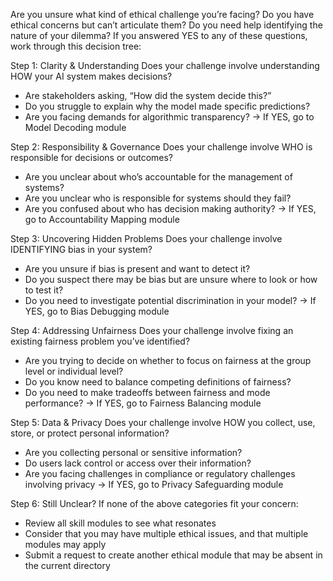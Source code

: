 Are you unsure what kind of ethical challenge you’re facing? Do you have ethical concerns but can’t articulate them? Do you need help identifying the nature of your dilemma?
If you answered YES to any of these questions, work through this decision tree:

Step 1: Clarity & Understanding
Does your challenge involve understanding HOW your AI system makes decisions?
-	Are stakeholders asking, “How did the system decide this?”
-	Do you struggle to explain why the model made specific predictions?
-	Are you facing demands for algorithmic transparency?
→ If YES, go to Model Decoding module

Step 2: Responsibility & Governance
Does your challenge involve WHO is responsible for decisions or outcomes?
-	Are you unclear about who’s accountable for the management of systems?
-	Are you unclear who is responsible for systems should they fail?
-	Are you confused about who has decision making authority?
→ If YES, go to Accountability Mapping module

Step 3: Uncovering Hidden Problems
Does your challenge involve IDENTIFYING bias in your system?
-	Are you unsure if bias is present and want to detect it?
-	Do you suspect there may be bias but are unsure where to look or how to test it?
-	Do you need to investigate potential discrimination in your model?
→ If YES, go to Bias Debugging module

Step 4: Addressing Unfairness
Does your challenge involve fixing an existing fairness problem you’ve identified?
-	Are you trying to decide on whether to focus on fairness at the group level or individual level?
-	Do you know need to balance competing definitions of fairness?
-	Do you need to make tradeoffs between fairness and mode performance? 
→ If YES, go to Fairness Balancing module

Step 5: Data & Privacy
Does your challenge involve HOW you collect, use, store, or protect personal information?
-	Are you collecting personal or sensitive information?
-	Do users lack control or access over their information?
-	Are you facing challenges in compliance or regulatory challenges involving privacy
→ If YES, go to Privacy Safeguarding module

Step 6: Still Unclear?
If none of the above categories fit your concern:
-	Review all skill modules to see what resonates
-	Consider that you may have multiple ethical issues, and that multiple modules may apply
-	Submit a request to create another ethical module that may be absent in the current directory


